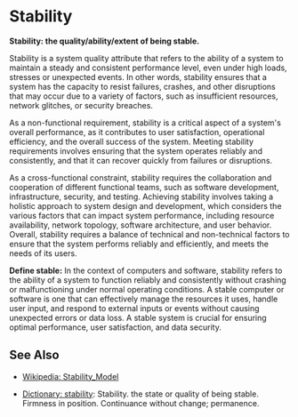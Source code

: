 # Stability

**Stability: the quality/ability/extent of being stable.**

<span data-chatgpt-prompt="explain stability (system quality attribute, cross-functional constraint, non-functional requirement)">

Stability is a system quality attribute that refers to the ability of a system to maintain a steady and consistent performance level, even under high loads, stresses or unexpected events. In other words, stability ensures that a system has the capacity to resist failures, crashes, and other disruptions that may occur due to a variety of factors, such as insufficient resources, network glitches, or security breaches.

As a non-functional requirement, stability is a critical aspect of a system's overall performance, as it contributes to user satisfaction, operational efficiency, and the overall success of the system. Meeting stability requirements involves ensuring that the system operates reliably and consistently, and that it can recover quickly from failures or disruptions.

As a cross-functional constraint, stability requires the collaboration and cooperation of different functional teams, such as software development, infrastructure, security, and testing. Achieving stability involves taking a holistic approach to system design and development, which considers the various factors that can impact system performance, including resource availability, network topology, software architecture, and user behavior. Overall, stability requires a balance of technical and non-technical factors to ensure that the system performs reliably and efficiently, and meets the needs of its users.

</span>

**Define stable:** <span data-chatgpt-prompt="define stable (computers and software)">In the context of computers and software, stability refers to the ability of a system to function reliably and consistently without crashing or malfunctioning under normal operating conditions. A stable computer or software is one that can effectively manage the resources it uses, handle user input, and respond to external inputs or events without causing unexpected errors or data loss. A stable system is crucial for ensuring optimal performance, user satisfaction, and data security.</span>

## See Also

* [Wikipedia: Stability_Model](https://wikipedia.org/wiki/Stability_Model)

* [Dictionary: stability](https://www.dictionary.com/browse/stability): Stability. the state or quality of being stable. Firmness in position. Continuance without change; permanence.
